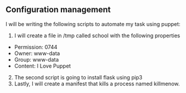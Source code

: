 ## Configuration management
I will be writing the following scripts to automate my task using puppet:
1. I will create a file in /tmp called school with the following properties
- Permission: 0744
- Owner: www-data
- Group: www-data
- Content: I Love Puppet
2. The second script is going to install flask using pip3
3. Lastly, I will create a manifest that kills a process named killmenow.
